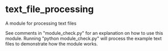 # text_file_processing
A module for processing text files

See comments in "module_check.py" for an explanation on how to use this module.
Running "python module_check.py" will process the example text files to demonstrate how the module works.
